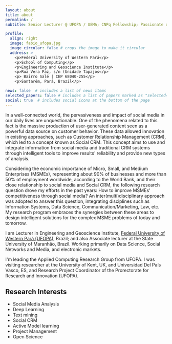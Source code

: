 ```yaml
---
layout: about
title: about
permalink: /
subtitle: Senior Lecturer @ UFOPA / UEMA; CNPq Fellowship; Passionate data scientist.

profile:
  align: right
  image: fabio_ufopa.jpg
  image_circular: false # crops the image to make it circular
  address: >
    <p>Federal University of Western Pará</p>
    <p>School of Computing</p>
    <p>Engineering and Geoscience Institute</p>
    <p>Rua Vera Paz, s/n (Unidade Tapajós</p>
    <p> Bairro Salé | CEP 68040-255</p>
    <p>Santarém, Pará, Brazil</p>

news: false  # includes a list of news items
selected_papers: false # includes a list of papers marked as "selected={true}"
social: true  # includes social icons at the bottom of the page
---
```


In a well-connected world, the pervasiveness and impact of social media in our daily lives are unquestionable. One of the phenomena related to this fact is the massive production of user-generated content seen as a powerful data source on customer behavior. These data allowed innovation in existing approaches, such as Customer Relationship Management (CRM), which led to a concept known as Social CRM. This concept aims to use and integrate information from social media and traditional CRM systems through intelligent tools to improve results' reliability and provide new types of analysis. 

Considering the economic importance of Micro, Small, and Medium Enterprises (MSMEs), representing about 90% of businesses and more than 50% of employment worldwide, according to the World Bank, and their close relationship to social media and Social CRM, the following research question drove my efforts in the past years: How to improve MSMEs' competitiveness through social media? An inter(multi)disciplinary approach was adopted to answer this question, integrating disciplines such as Information Systems, Data Science, Communication/Marketing, Law, etc. My research program embraces the synergies between these areas to design intelligent solutions for the complex MSME problems of today and tomorrow.

I am Lecturer in Engineering and Geoscience Institute, [Federal University of Western Pará (UFOPA)](http://www.ufopa.edu.br/ufopa/), Brazil; and also Associate lecturer at the State University of Maranhão, Brazil. Working primarily on Data Science, Social Networks and Media, and electronic markets.

I'm leading the Applied Computing Research Group from UFOPA. I was visiting researcher at the University of Kent, UK, and Universidad Del País Vasco, ES, and Research Project Coordinator of the Prorectorate for Research and Innovation (UFOPA). 


Research Interests
------

- Social Media Analysis
- Deep Learning
- Text mining
- Social CRM
- Active Model learning
- Project Management
- Open Science

<br/>


[comment]: <> (Write your biography here. Tell the world about yourself. Link to your favorite [subreddit]&#40;http://reddit.com&#41;{:target="\_blank"}. You can put a picture in, too. The code is already in, just name your picture `prof_pic.jpg` and put it in the `img/` folder.)

[comment]: <> (Put your address / P.O. box / other info right below your picture. You can also disable any these elements by editing `profile` property of the YAML header of your `_pages/about.md`. Edit `_bibliography/papers.bib` and Jekyll will render your [publications page]&#40;/al-folio/publications/&#41; automatically.)

[comment]: <> (Link to your social media connections, too. This theme is set up to use [Font Awesome icons]&#40;http://fortawesome.github.io/Font-Awesome/&#41;{:target="\_blank"} and [Academicons]&#40;https://jpswalsh.github.io/academicons/&#41;{:target="\_blank"}, like the ones below. Add your Facebook, Twitter, LinkedIn, Google Scholar, or just disable all of them.)